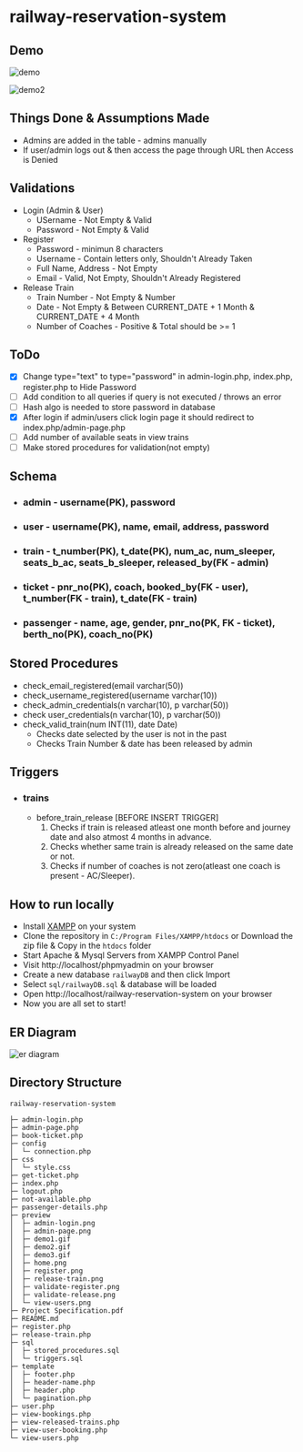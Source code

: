# railway-reservation-system

## Demo

![demo](https://github.com/pranjalibajpai/railway-reservation-system/blob/master/preview/demo2.gif)

![demo2](https://github.com/pranjalibajpai/railway-reservation-system/blob/master/preview/demo3.gif)

## Things Done & Assumptions Made
- Admins are added in the table - admins manually
- If user/admin logs out & then access the page through URL then Access is Denied

## Validations
- Login (Admin & User)
    - USername - Not Empty & Valid
    - Password - Not Empty & Valid
- Register
    - Password - minimun 8 characters
    - Username - Contain letters only, Shouldn't Already Taken
    - Full Name, Address - Not Empty
    - Email - Valid, Not Empty, Shouldn't Already Registered
- Release Train
    - Train Number - Not Empty & Number
    - Date - Not Empty & Between CURRENT_DATE + 1 Month & CURRENT_DATE + 4 Month
    - Number of Coaches - Positive & Total should be >= 1

## ToDo
- [x] Change type="text" to type="password" in admin-login.php, index.php, register.php to Hide Password
- [ ] Add condition to all queries if query is not executed / throws an error
- [ ] Hash algo is needed to store password in database
- [x] After login if admin/users click login page it should redirect to index.php/admin-page.php 
- [ ] Add number of available seats in view trains 
- [ ] Make stored procedures for validation(not empty)

## Schema

- ### admin - username(PK), password
- ### user - username(PK), name, email, address, password
- ### train - t_number(PK), t_date(PK), num_ac, num_sleeper, seats_b_ac, seats_b_sleeper, released_by(FK - admin)
- ### ticket - pnr_no(PK), coach, booked_by(FK - user), t_number(FK - train), t_date(FK - train) 
- ### passenger - name, age, gender, pnr_no(PK, FK - ticket), berth_no(PK), coach_no(PK)

## Stored Procedures

- check_email_registered(email varchar(50))
- check_username_registered(username varchar(10))
- check_admin_credentials(n varchar(10), p varchar(50))
- check user_credentials(n varchar(10), p varchar(50))
- check_valid_train(num INT(11), date Date)
    - Checks date selected by the user is not in the past
    - Checks Train Number & date has been released by admin


## Triggers
- ### trains
    - before_train_release [BEFORE INSERT TRIGGER]
        1. Checks if train is released atleast one month before and journey date and also atmost 4 months in advance.
        2. Checks whether same train is already released on the same date or not.
        3. Checks if number of coaches is not zero(atleast one coach is present - AC/Sleeper).
 
 
## How to run locally 
- Install [XAMPP](https://www.apachefriends.org/index.html) on your system
- Clone the repository in ```C:/Program Files/XAMPP/htdocs``` or Download the zip file & Copy in the ```htdocs``` folder
- Start Apache & Mysql Servers from XAMPP Control Panel 
- Visit http://localhost/phpmyadmin on your browser
- Create a new database ```railwayDB```  and then click Import 
- Select ```sql/railwayDB.sql``` & database will be loaded
- Open http://localhost/railway-reservation-system on your browser
- Now you are all set to start!

## ER Diagram
![er diagram](https://github.com/pranjalibajpai/railway-reservation-system/blob/master/ER%20Diagram.png)

## Directory Structure

```
railway-reservation-system

├─ admin-login.php
├─ admin-page.php
├─ book-ticket.php
├─ config
│  └─ connection.php
├─ css
│  └─ style.css
├─ get-ticket.php
├─ index.php
├─ logout.php
├─ not-available.php
├─ passenger-details.php
├─ preview
│  ├─ admin-login.png
│  ├─ admin-page.png
│  ├─ demo1.gif
│  ├─ demo2.gif
│  ├─ demo3.gif
│  ├─ home.png
│  ├─ register.png
│  ├─ release-train.png
│  ├─ validate-register.png
│  ├─ validate-release.png
│  └─ view-users.png
├─ Project Specification.pdf
├─ README.md
├─ register.php
├─ release-train.php
├─ sql
│  ├─ stored_procedures.sql
│  └─ triggers.sql
├─ template
│  ├─ footer.php
│  ├─ header-name.php
│  ├─ header.php
│  └─ pagination.php
├─ user.php
├─ view-bookings.php
├─ view-released-trains.php
├─ view-user-booking.php
└─ view-users.php
```
